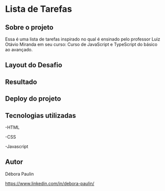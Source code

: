# Lista de Tarefas

## Sobre o projeto
Essa é uma lista de tarefas inspirado no qual é ensinado pelo professor Luiz Otávio Miranda em seu curso: Curso de JavaScript e TypeScript do básico ao avançado.

## Layout do Desafio 


## Resultado 


## Deploy do projeto


## Tecnologias utilizadas
-HTML 

-CSS

-Javascript

## Autor

Débora Paulin

https://www.linkedin.com/in/debora-paulin/
